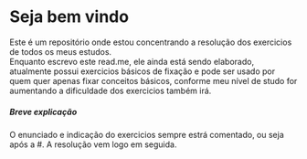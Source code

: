 <!DOCTYPE html>
<html lang="pt-BR">
<head>
    <meta charset="UTF-8">
    <meta name="viewport" content="width=device-width, initial-scale=1.0">
</head>
<body>
    <h1>Seja bem vindo</h1>
    <p>Este é um repositório onde estou concentrando a resolução dos exercicios de todos os meus estudos. <br>
    Enquanto escrevo este read.me, ele ainda está sendo elaborado, atualmente possui exercicios básicos de fixação e pode ser usado por quem quer apenas fixar conceitos básicos, conforme meu nível de studo for aumentando a dificuldade dos exercicios também irá. <br>
     </p>
    <h5> Breve explicação </h5>
    <p>
      O enunciado e indicação do exercicios sempre estrá comentado, ou seja após a #. A resolução vem logo em seguida. 
    </p>
</body>
</html>
